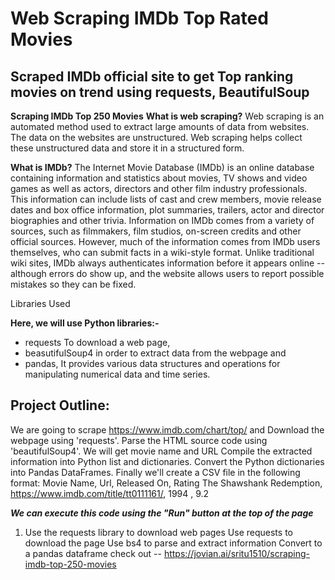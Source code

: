 # Web Scraping IMDb Top Rated Movies

## Scraped IMDb official site to get Top ranking movies on trend using requests, BeautifulSoup

**Scraping IMDb Top 250 Movies**
**What is web scraping?**
Web scraping is an automated method used to extract large amounts of data from websites. The data on the websites are unstructured. Web scraping helps collect these unstructured data and store it in a structured form.

**What is IMDb?**
The Internet Movie Database (IMDb) is an online database containing information and statistics about movies, TV shows and video games as well as actors, directors and other film industry professionals. This information can include lists of cast and crew members, movie release dates and box office information, plot summaries, trailers, actor and director biographies and other trivia.
Information on IMDb comes from a variety of sources, such as filmmakers, film studios, on-screen credits and other official sources. However, much of the information comes from IMDb users themselves, who can submit facts in a wiki-style format. Unlike traditional wiki sites, IMDb always authenticates information before it appears online -- although errors do show up, and the website allows users to report possible mistakes so they can be fixed.



Libraries Used

**Here, we will use Python libraries:-**

- requests To download a web page,
- beasutifulSoup4 in order to extract data from the webpage and
- pandas, It provides various data structures and operations for manipulating numerical data and time series.

## Project Outline:
We are going to scrape https://www.imdb.com/chart/top/ and Download the webpage using 'requests'.
Parse the HTML source code using 'beautifulSoup4'.
We will get movie name and URL
Compile the extracted information into Python list and dictionaries.
Convert the Python dictionaries into Pandas DataFrames.
Finally we'll create a CSV file in the following format:
Movie Name, Url, Released On, Rating
The Shawshank Redemption, https://www.imdb.com/title/tt0111161/, 1994 , 9.2

_**We can execute this code using the "Run" button at the top of the page**_

1. Use the requests library to download web pages
Use requests to download the page
Use bs4 to parse and extract information
Convert to a pandas dataframe
check out -- https://jovian.ai/sritu1510/scraping-imdb-top-250-movies
